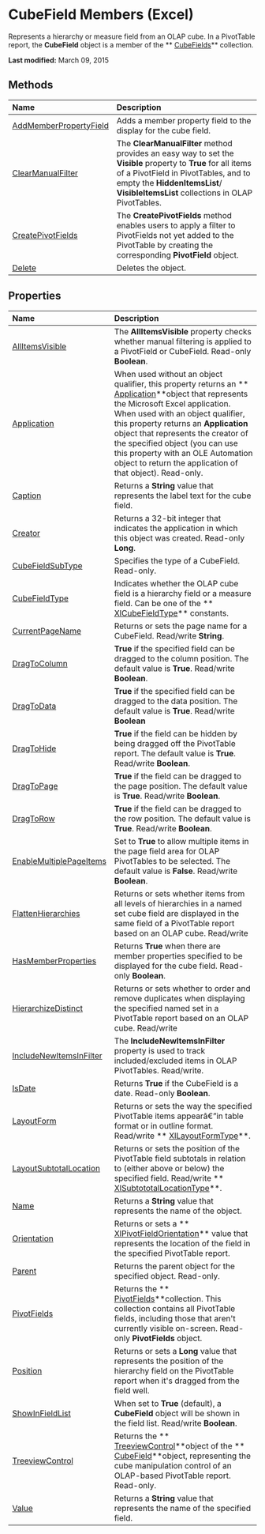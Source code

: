 
# CubeField Members (Excel)
Represents a hierarchy or measure field from an OLAP cube. In a PivotTable report, the  **CubeField** object is a member of the ** [CubeFields](cfb7b4f4-e9c3-45a3-daa4-fe4d3c52fb1f.md)** collection.

 **Last modified:** March 09, 2015


## Methods



|**Name**|**Description**|
|:-----|:-----|
| [AddMemberPropertyField](721f9720-00c0-d9cf-1413-f3b0cc658595.md)|Adds a member property field to the display for the cube field.|
| [ClearManualFilter](2dac2695-ae2c-eba9-7b22-57f21d87925a.md)|The  **ClearManualFilter** method provides an easy way to set the **Visible** property to **True** for all items of a PivotField in PivotTables, and to empty the **HiddenItemsList**/ **VisibleItemsList** collections in OLAP PivotTables.|
| [CreatePivotFields](87d868d7-8836-5a0b-a4b6-1ca3165b96e0.md)| The **CreatePivotFields** method enables users to apply a filter to PivotFields not yet added to the PivotTable by creating the corresponding **PivotField** object.|
| [Delete](bcbe57bc-879d-b6a4-27ae-ec87153b1111.md)|Deletes the object.|

## Properties



|**Name**|**Description**|
|:-----|:-----|
| [AllItemsVisible](979461f1-69a9-9705-2f61-72a096d47a5a.md)| The **AllItemsVisible** property checks whether manual filtering is applied to a PivotField or CubeField. Read-only **Boolean**.|
| [Application](be18ec85-266c-7906-614f-1138bce842ff.md)|When used without an object qualifier, this property returns an  ** [Application](19b73597-5cf9-4f56-8227-b5211f657f6f.md)**object that represents the Microsoft Excel application. When used with an object qualifier, this property returns an  **Application** object that represents the creator of the specified object (you can use this property with an OLE Automation object to return the application of that object). Read-only.|
| [Caption](3a1fb6a9-422b-9e7e-36fd-02baf52a9658.md)|Returns a  **String** value that represents the label text for the cube field.|
| [Creator](2534f870-90cd-e3ab-b1fd-d63455a75809.md)|Returns a 32-bit integer that indicates the application in which this object was created. Read-only  **Long**.|
| [CubeFieldSubType](cc050313-3016-f8cb-709d-f3c7cb8f6ed1.md)|Specifies the type of a CubeField. Read-only.|
| [CubeFieldType](86847717-2906-6f92-36f4-668f932d2237.md)|Indicates whether the OLAP cube field is a hierarchy field or a measure field. Can be one of the  ** [XlCubeFieldType](7361f0d9-72a4-c6d9-f8ce-f69d90b8ef50.md)** constants.|
| [CurrentPageName](fe74106a-e8d5-cc2d-ad1f-0c2c3517cfdd.md)|Returns or sets the page name for a CubeField. Read/write  **String**.|
| [DragToColumn](1734e0d2-28bb-0341-65fe-090aa7c3ce60.md)| **True** if the specified field can be dragged to the column position. The default value is **True**. Read/write  **Boolean**.|
| [DragToData](4cce5c0d-28f5-155e-b531-e00de0b1bcbd.md)| **True** if the specified field can be dragged to the data position. The default value is **True**. Read/write  **Boolean**|
| [DragToHide](55381de5-1eb9-2dee-9465-d18d8779beff.md)| **True** if the field can be hidden by being dragged off the PivotTable report. The default value is **True**. Read/write  **Boolean**.|
| [DragToPage](9a7d8dab-a43f-9acf-5fd4-40fa47d4a89f.md)| **True** if the field can be dragged to the page position. The default value is **True**. Read/write  **Boolean**.|
| [DragToRow](10d3a156-d8a6-9f3a-34bd-4f1e470c3efe.md)| **True** if the field can be dragged to the row position. The default value is **True**. Read/write  **Boolean**.|
| [EnableMultiplePageItems](877328c6-dc30-e741-52ad-9cd91d7997c9.md)|Set to  **True** to allow multiple items in the page field area for OLAP PivotTables to be selected. The default value is **False**. Read/write  **Boolean**.|
| [FlattenHierarchies](bb97acc3-199b-6c40-e5b5-d411eb40b7e6.md)|Returns or sets whether items from all levels of hierarchies in a named set cube field are displayed in the same field of a PivotTable report based on an OLAP cube. Read/write|
| [HasMemberProperties](bd0cb9e0-95e5-47bf-3354-628bcfa604c2.md)|Returns  **True** when there are member properties specified to be displayed for the cube field. Read-only **Boolean**.|
| [HierarchizeDistinct](714f85b7-2adb-0ec1-5203-ca797b21e0a8.md)|Returns or sets whether to order and remove duplicates when displaying the specified named set in a PivotTable report based on an OLAP cube. Read/write|
| [IncludeNewItemsInFilter](7c9ccb66-5a8c-ced0-c024-2336e85f00db.md)|The  **IncludeNewItemsInFilter** property is used to track included/excluded items in OLAP PivotTables. Read/write.|
| [IsDate](094fdc93-9eb4-137c-7ffb-0e4a7138cce8.md)|Returns  **True** if the CubeField is a date. Read-only **Boolean**.|
| [LayoutForm](a9077651-214f-6926-89fc-c29a1ff35682.md)|Returns or sets the way the specified PivotTable items appearâ€”in table format or in outline format. Read/write  ** [XlLayoutFormType](20f810db-2b16-d61f-1971-9ac39e521690.md)**.|
| [LayoutSubtotalLocation](b4388c3a-d9e1-47b8-9a4c-f94b29712ff1.md)|Returns or sets the position of the PivotTable field subtotals in relation to (either above or below) the specified field. Read/write  ** [XlSubtototalLocationType](8b9fc551-ef4a-3e95-9eec-56aa835d24cd.md)**.|
| [Name](a2ff30de-b44c-f112-2627-6951afd3e7a2.md)|Returns a  **String** value that represents the name of the object.|
| [Orientation](b134cefe-7df0-dc9f-0f7d-e93f2cb0e303.md)|Returns or sets a  ** [XlPivotFieldOrientation](8dd82d0c-370a-464f-e666-5bc8cbcdacb4.md)** value that represents the location of the field in the specified PivotTable report.|
| [Parent](6e225b1c-3129-0999-f262-c8cae404e95c.md)|Returns the parent object for the specified object. Read-only.|
| [PivotFields](d3da6064-a4b2-7075-cc3e-033896f5b4a9.md)|Returns the  ** [PivotFields](018d4cea-09ea-d4be-baef-5fd55062935b.md)**collection. This collection contains all PivotTable fields, including those that aren't currently visible on-screen. Read-only  **PivotFields** object.|
| [Position](ff8a045d-2ac0-adea-5a71-189e42c6b609.md)|Returns or sets a  **Long** value that represents the position of the hierarchy field on the PivotTable report when it's dragged from the field well.|
| [ShowInFieldList](9a9163f3-b398-5059-9dce-b993413e850b.md)|When set to  **True** (default), a **CubeField** object will be shown in the field list. Read/write **Boolean**.|
| [TreeviewControl](54f44b41-cde8-aa06-af98-c7d79fc85c12.md)|Returns the  ** [TreeviewControl](32a5e647-14e0-d2a8-05f7-a01db9250a88.md)**object of the  ** [CubeField](6db16910-6c27-651a-c388-e54e27fe4519.md)**object, representing the cube manipulation control of an OLAP-based PivotTable report. Read-only.|
| [Value](4d01789a-2d4d-635f-4b7e-e5dbf657ae0e.md)|Returns a  **String** value that represents the name of the specified field.|
